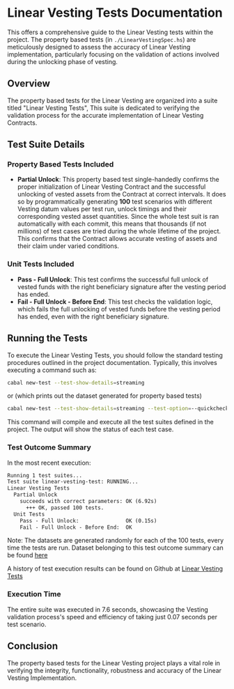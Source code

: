 # Linear Vesting Tests Documentation

This offers a comprehensive guide to the Linear Vesting tests within the project. The property based tests (in `./LinearVestingSpec.hs`) are meticulously designed to assess the accuracy of Linear Vesting implementation, particularly focusing on the validation of actions involved during the unlocking phase of vesting.

## Overview

The property based tests for the Linear Vesting are organized into a suite titled "Linear Vesting Tests", This suite is dedicated to verifying the validation process for the accurate implementation of Linear Vesting Contracts.

## Test Suite Details

### Property Based Tests Included

- **Partial Unlock**: This property based test single-handedly confirms the proper initialization of Linear Vesting Contract and the successful unlocking of vested assets from the Contract at correct intervals. It does so by programmatically generating **100** test scenarios with different Vesting datum values per test run, unlock timings and their corresponding vested asset quantities. Since the whole test suit is ran automatically with each commit, this means that thousands (if not millions) of test cases are tried during the whole lifetime of the project. This confirms that the Contract allows accurate vesting of assets and their claim under varied conditions.

### Unit Tests Included
- **Pass - Full Unlock**: This test confirms the successful full unlock of vested funds with the right beneficiary signature after the vesting period has ended. 
- **Fail - Full Unlock - Before End**: This test checks the validation logic, which fails the full unlocking of vested funds before the vesting period has ended, even with the right beneficiary signature. 

## Running the Tests

To execute the Linear Vesting Tests, you should follow the standard testing procedures outlined in the project documentation. Typically, this involves executing a command such as:

```sh
cabal new-test --test-show-details=streaming
```

or (which prints out the dataset generated for property based tests)

```sh
cabal new-test --test-show-details=streaming --test-option=--quickcheck-verbose
```

This command will compile and execute all the test suites defined in the project. The output will show the status of each test case.

### Test Outcome Summary

In the most recent execution:

```markdown
Running 1 test suites...
Test suite linear-vesting-test: RUNNING...
Linear Vesting Tests
  Partial Unlock
    succeeds with correct parameters: OK (6.92s)
      +++ OK, passed 100 tests.
  Unit Tests
    Pass - Full Unlock:               OK (0.15s)
    Fail - Full Unlock - Before End:  OK
```

Note: The datasets are generated randomly for each of the 100 tests, every time the tests are run. Dataset belonging to this test outcome summary can be found [here](../assets/datasets/partial-unlock.txt)

A history of test execution results can be found on Github at [Linear Vesting Tests](https://github.com/Anastasia-Labs/linear-vesting/actions)

### Execution Time

The entire suite was executed in 7.6 seconds, showcasing the Vesting validation process's speed and efficiency of taking just 0.07 seconds per test scenario.

## Conclusion

The property based tests for the Linear Vesting project plays a vital role in verifying the integrity, functionality, robustness and accuracy of the Linear Vesting Implementation.